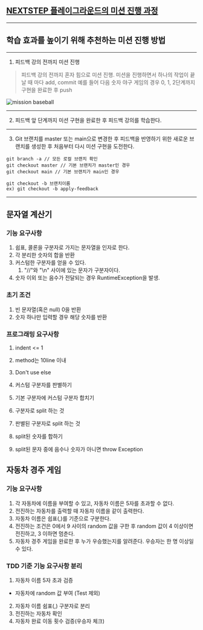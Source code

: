 ## [NEXTSTEP 플레이그라운드의 미션 진행 과정](https://github.com/next-step/nextstep-docs/blob/master/playground/README.md)

---
## 학습 효과를 높이기 위해 추천하는 미션 진행 방법

---
1. 피드백 강의 전까지 미션 진행 
> 피드백 강의 전까지 혼자 힘으로 미션 진행. 미션을 진행하면서 하나의 작업이 끝날 때 마다 add, commit
> 예를 들어 다음 숫자 야구 게임의 경우 0, 1, 2단계까지 구현을 완료한 후 push

![mission baseball](https://raw.githubusercontent.com/next-step/nextstep-docs/master/playground/images/mission_baseball.png)

---
2. 피드백 앞 단계까지 미션 구현을 완료한 후 피드백 강의를 학습한다.

---
3. Git 브랜치를 master 또는 main으로 변경한 후 피드백을 반영하기 위한 새로운 브랜치를 생성한 후 처음부터 다시 미션 구현을 도전한다.

```
git branch -a // 모든 로컬 브랜치 확인
git checkout master // 기본 브랜치가 master인 경우
git checkout main // 기본 브랜치가 main인 경우

git checkout -b 브랜치이름
ex) git checkout -b apply-feedback
```
---
## 문자열 계산기
### 기능 요구사항
1. 쉽표, 콜론을 구분자로 가지는 문자열을 인자로 한다.
2. 각 분리한 숫자의 합을 반환
3. 커스텀한 구분자를 얻을 수 있다.
    1. "//"와 "\n" 사이에 있는 문자가 구분자이다.
4. 숫자 이외 또는 음수가 전달되는 경우 RuntimeException을 발생.

### 초기 조건
1. 빈 문자열(혹은 null) 0을 반환
2. 숫자 하나만 입력할 경우 해당 숫자를 반환

### 프로그래밍 요구사항
1. indent <= 1
2. method는 10line 이내
3. Don't use else

1. 커스텀 구분자를 판별하기
2. 기본 구분자에 커스텀 구분자 합치기 
3. 구분자로 split 하는 것
4. 판별된 구분자로 split 하는 것 
5. split된 숫자를 합하기
6. split된 문자 중에 음수나 숫자가 아니면 throw Exception

## 자동차 경주 게임 
### 기능 요구사항
1. 각 자동차에 이름을 부여할 수 있고, 자동차 이름은 5자를 초과할 수 없다.
2. 전진하는 자동차를 출력할 때 자동차 이름을 같이 출력한다.
3. 자동차 이름은 쉽표(,)를 기준으로 구분한다.
4. 전진하는 조건은 0에서 9 사이의 random 값을 구한 후 random 값이 4 이상이면 전진하고, 3 이하면 멈춘다.
5. 자동차 경주 게임을 완료한 후 누가 우승했는지를 알려준다. 우승자는 한 명 이상일 수 있다.

### TDD 기준 기능 요구사항 분리
1. 자동차 이름 5자 초과 검증
- 자동차에 random 값 부여 (Test 제외)
2. 자동차 이름 쉼표(,) 구분자로 분리
3. 전진하는 자동차 확인
4. 자동차 완료 이동 횟수 검증(우승자 체크) 


